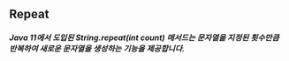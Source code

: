 ## Repeat
##### Java 11에서 도입된 String.repeat(int count) 메서드는 문자열을 지정된 횟수만큼 반복하여 새로운 문자열을 생성하는 기능을 제공합니다.

>
